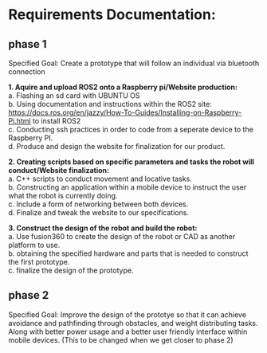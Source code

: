 # Requirements Documentation:

<h2> phase 1 </h2>

Specified Goal: Create a prototype that will follow an individual via bluetooth connection

__1. Aquire and upload ROS2 onto a Raspberry pi/Website production:__   
a. Flashing an sd card with UBUNTU OS  
b. Using documentation and instructions within the ROS2 site: https://docs.ros.org/en/jazzy/How-To-Guides/Installing-on-Raspberry-Pi.html to install ROS2  
c. Conducting ssh practices in order to code from a seperate device to the Raspberry PI.  
d. Produce and design the website for finalization for our product.

__2. Creating scripts based on specific parameters and tasks the robot will conduct/Website finalization:__    
a. C++ scripts to conduct movement and locative tasks.  
b. Constructing an application within a mobile device to instruct the user what the robot is currently doing.  
c. Include a form of networking between both devices.  
d. Finalize and tweak the website to our specifications.


__3. Construct the design of the robot and build the robot:__  
a. Use fusion360 to create the design of the robot or CAD as another platform to use.  
b. obtaining the specified hardware and parts that is needed to construct the first prototype.  
c. finalize the design of the prototype.  

<h2> phase 2 </h2>    
Specified Goal: Improve the design of the prototye so that it can achieve avoidance and pathfinding through obstacles, and weight distributing tasks. Along with better power usage and a better user friendly interface within mobile devices. (This to be changed when we get closer to phase 2)

